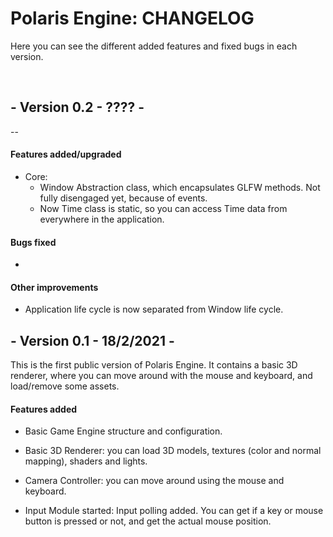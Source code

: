 # Polaris Engine: CHANGELOG

Here you can see the different added features and fixed bugs in each version.

<br>

## - Version 0.2 - ???? -

--



#### Features added/upgraded

- Core:
  - Window Abstraction class, which encapsulates GLFW methods. Not fully disengaged  yet, because of events.
  - Now Time class is static, so you can access Time data from everywhere in the application.



#### Bugs fixed

- 



#### Other improvements

- Application life cycle is now separated from Window life cycle.

  




## - Version 0.1 - 18/2/2021 -

This is the first public version of Polaris Engine. It contains a basic 3D renderer, where you can move around with the mouse and keyboard, and load/remove some assets.



#### Features added

- Basic Game Engine structure and configuration.

- Basic 3D Renderer: you can load 3D models, textures (color and normal mapping), shaders and lights.  
- Camera Controller: you can move around using the mouse and keyboard.
- Input Module started: Input polling added. You can get if a key or mouse button is pressed or not, and get the actual mouse position.
